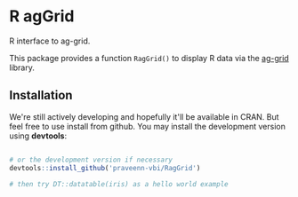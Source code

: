# R agGrid
R interface to ag-grid.

This package provides a function `RagGrid()` to display R data via the [ag-grid](https://www.ag-grid.com/) library.

## Installation

We're still actively developing and hopefully it'll be available in CRAN. But feel free to use install from github.
You may install the development version using **devtools**:

```r

# or the development version if necessary
devtools::install_github('praveenn-vbi/RagGrid')

# then try DT::datatable(iris) as a hello world example
```
